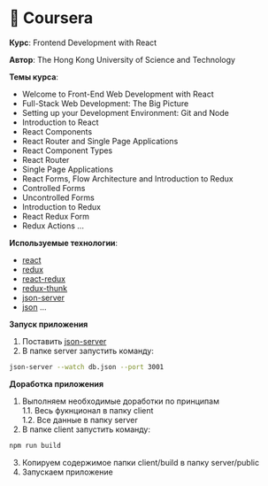# 🏫 Coursera

**Курс**: Frontend Development with React  

**Автор**: The Hong Kong University of Science and Technology  

**Темы курса**:  
- Welcome to Front-End Web Development with React
- Full-Stack Web Development: The Big Picture
- Setting up your Development Environment: Git and Node
- Introduction to React
- React Components
- React Router and Single Page Applications
- React Component Types
- React Router
- Single Page Applications
- React Forms, Flow Architecture and Introduction to Redux
- Controlled Forms
- Uncontrolled Forms
- Introduction to Redux
- React Redux Form
- Redux Actions
...

**Используемые технологии**:  
- [react](https://reactjs.org/)
- [redux](https://redux.js.org/)
- [react-redux](https://react-redux.js.org/)
- [redux-thunk](https://github.com/reduxjs/redux-thunk)
- [json-server](https://github.com/typicode/json-server)
- [json](https://www.json.org/json-en.html)
...

**Запуск приложения**

1. Поставить [json-server](https://github.com/typicode/json-server)  
2. В папке server запустить команду:
```bash
json-server --watch db.json --port 3001
```

**Доработка приложения**

1. Выполняем необходимые доработки по принципам  
    1.1.  Весь фукнционал в папку client  
    1.2.  Все данные в папку server
2. В папке client запустить команду:
```bash
npm run build
```
3. Копируем содержимое папки client/build в папку server/public
4. Запускаем приложение

